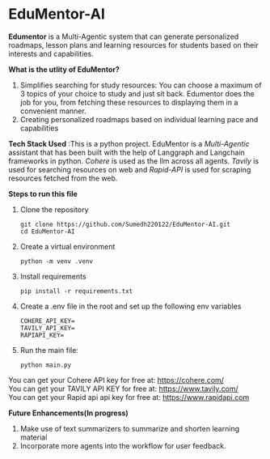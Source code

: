 # EduMentor-AI
**Edumentor** is a Multi-Agentic system that can generate personalized roadmaps, lesson plans and learning resources for students based on their interests and capabilities.

**What is the utlity of EduMentor?**
1. Simplifies searching for study resources: You can choose a maximum of 3 topics of your choice to study and just sit back. 
   Edumentor does the job for you, from fetching these resources to displaying them in a convenient manner.
2. Creating personalized roadmaps based on individual learning pace and capabilities

**Tech Stack Used**
:This is a python project. EduMentor is a *Multi-Agentic* assistant that has been built with the help of Langgraph and Langchain
frameworks in python. *Cohere* is used as the llm across all agents. *Tavily* is used for searching resources on web and *Rapid-API* is used for scraping resources fetched from the web.

**Steps to run this file**

1. Clone the repository
   ```
   git clone https://github.com/Sumedh220122/EduMentor-AI.git
   cd EduMentor-AI
   ```
2. Create a virtual environment<br>
   ```
   python -m venv .venv
   ```
3. Install requirements</br>
    ```
    pip install -r requirements.txt
    ```
4. Create a .env file in the root and set up the following env variables</br>
   ```
   COHERE_API_KEY=
   TAVILY_API_KEY=
   RAPIAPI_KEY=
   ```
5. Run the main file:</br>
   ```
   python main.py
   ```

You can get your Cohere API key for free at: https://cohere.com/<br>
You can get your TAVILY API KEY for free at: https://www.tavily.com/<br>
You can get your Rapid api api key for free at: https://www.rapidapi.com

**Future Enhancements(In progress)**
1. Make use of text summarizers to summarize and shorten learning material
2. Incorporate more agents into the workflow for user feedback.

